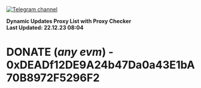 [![Telegram channel](https://img.shields.io/endpoint?url=https://runkit.io/damiankrawczyk/telegram-badge/branches/master?url=https://t.me/n4z4v0d)](https://t.me/n4z4v0d) 

**Dynamic Updates Proxy List with Proxy Checker**  
**Last Updated: 22.12.23 08:04**

# DONATE (_any evm_) - 0xDEADf12DE9A24b47Da0a43E1bA70B8972F5296F2
